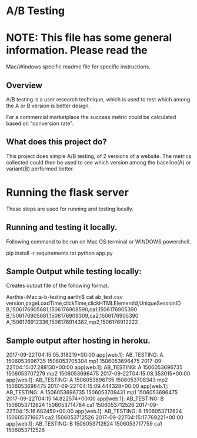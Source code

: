 # A/B Testing

# NOTE: This file has some general information. Please read the
Mac/Windows specific readme file for specific instructions.

## Overview

A/B testing is a user research technique, which is used to test
which among the A or B version is better design.

For a commercial marketplace the success metric could be
calculated based on "conversion rate".

## What does this project do?

This project does simple A/B testing, of 2 versions of a website.
The metrics collected could then be used to see which version 
among the baseline(A) or variant(B) performed better.

# Running the flask server

These steps are used for running and testing locally.
## Running and testing it locally.
Following command to be run on Mac OS terminal or WINDOWS powershell.

 pip install -r requirements.txt
 python app.py

## Sample Output while testing locally:

Creates output file of the following format.

Aarthis-iMac:a-b-testing aarthi$ cat ab_test.csv
version,pageLoadTime,clickTime,clickHTMLElementId,UniqueSessionID
B,1506176905681,1506176908590,ca1,1506176905390
B,1506176905681,1506176909309,ca2,1506176905390
A,1506176912336,1506176914382,mp2,1506176912222

## Sample output after hosting in heroku.
2017-09-22T04:15:05.318219+00:00 app[web.1]: AB_TESTING: A 1506053696735 1506053705304 mp1 1506053696475
2017-09-22T04:15:07.288130+00:00 app[web.1]: AB_TESTING: A 1506053696735 1506053707279 mp2 1506053696475
2017-09-22T04:15:08.353015+00:00 app[web.1]: AB_TESTING: A 1506053696735 1506053708343 mp2 1506053696475
2017-09-22T04:15:09.444328+00:00 app[web.1]: AB_TESTING: A 1506053696735 1506053709431 mp1 1506053696475
2017-09-22T04:15:14.822574+00:00 app[web.1]: AB_TESTING: B 1506053712624 1506053714784 ca1 1506053712526
2017-09-22T04:15:16.682459+00:00 app[web.1]: AB_TESTING: B 1506053712624 1506053716671 ca2 1506053712526
2017-09-22T04:15:17.769221+00:00 app[web.1]: AB_TESTING: B 1506053712624 1506053717759 ca1 1506053712526

